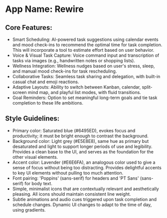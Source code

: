 # **App Name**: Rewire

## Core Features:

- Smart Scheduling: AI-powered task suggestions using calendar events and mood check-ins to recommend the optimal time for task completion. This will incorporate a tool to estimate effort based on user behavior.
- Voice & Visual Task Capture: Voice command input and transcription of tasks via images (e.g., handwritten notes or shopping lists).
- Wellness Integration: Wellness nudges based on user's stress, sleep, and manual mood check-ins for task rescheduling.
- Collaborative Tasks: Seamless task sharing and delegation, with built-in casual chat and emoji reactions.
- Adaptive Layouts: Ability to switch between Kanban, calendar, split-screen mind map, and playful list modes, with fluid transitions.
- Goal Reminders: Option to set meaningful long-term goals and tie task completion to these life ambitions.

## Style Guidelines:

- Primary color: Saturated blue (#6495ED), evokes focus and productivity; it must be bright enough to contrast the background.
- Background color: Light grey (#E5E8E8), same hue as primary but desaturated and light to support longer periods of use and legibility. Provides a clean base to the UI, and serves as the foundation for the other visual elements.
- Accent color: Lavender (#E6E6FA), an analogous color used to give a sense of focus without being too distracting. Provides delightful accents to key UI elements without pulling too much attention.
- Font pairing: 'Poppins' (sans-serif) for headers and 'PT Sans' (sans-serif) for body text.
- Simple, minimalist icons that are contextually relevant and aesthetically pleasing. All icons should maintain consistent line weight.
- Subtle animations and audio cues triggered upon task completion and schedule changes. Dynamic UI changes to adapt to the time of day, using gradients.